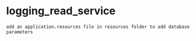 # logging_read_service

`add an application.resources file in resources folder to add database parameters`
